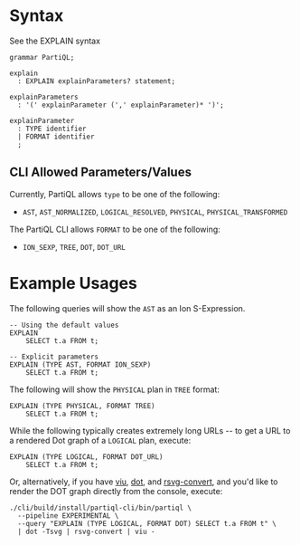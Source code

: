 # Syntax

See the EXPLAIN syntax
```antlrv4
grammar PartiQL;

explain
  : EXPLAIN explainParameters? statement;

explainParameters
  : '(' explainParameter (',' explainParameter)* ')';

explainParameter
  : TYPE identifier
  | FORMAT identifier
  ;
```

## CLI Allowed Parameters/Values

Currently, PartiQL allows `type` to be one of the following:
- `AST`, `AST_NORMALIZED`, `LOGICAL_RESOLVED`, `PHYSICAL`, `PHYSICAL_TRANSFORMED`

The PartiQL CLI allows `FORMAT` to be one of the following:
- `ION_SEXP`, `TREE`, `DOT`, `DOT_URL`

# Example Usages

The following queries will show the `AST` as an Ion S-Expression.

```postgresql
-- Using the default values
EXPLAIN
    SELECT t.a FROM t;

-- Explicit parameters
EXPLAIN (TYPE AST, FORMAT ION_SEXP)
    SELECT t.a FROM t;
```

The following will show the `PHYSICAL` plan in `TREE` format:

```postgresql
EXPLAIN (TYPE PHYSICAL, FORMAT TREE)
    SELECT t.a FROM t;
```

While the following typically creates extremely long URLs -- to get a URL to a rendered Dot graph of a `LOGICAL` plan,
execute:

```postgresql
EXPLAIN (TYPE LOGICAL, FORMAT DOT_URL)
    SELECT t.a FROM t;
```

Or, alternatively, if you have [viu](https://github.com/atanunq/viu), [dot](https://graphviz.org/doc/info/command.html),
and [rsvg-convert](https://manpages.ubuntu.com/manpages/bionic/man1/rsvg-convert.1.html), and you'd like to render the DOT
graph directly from the console, execute:

```shell
./cli/build/install/partiql-cli/bin/partiql \
  --pipeline EXPERIMENTAL \
  --query "EXPLAIN (TYPE LOGICAL, FORMAT DOT) SELECT t.a FROM t" \
  | dot -Tsvg | rsvg-convert | viu -
```
